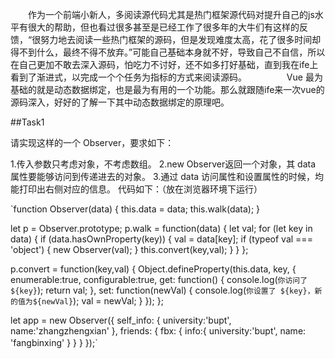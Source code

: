 　　作为一个前端小新人，多阅读源代码尤其是热门框架源代码对提升自己的js水平有很大的帮助，但也看过很多甚至是已经工作了很多年的大牛们有这样的反馈，“很努力地去阅读一些热门框架的源码，但是发现难度太高，花了很多时间却得不到什么，最终不得不放弃。”可能自己基础本身就不好，导致自己不自信，所以在自己更加不敢去深入源码，怕吃力不讨好，还不如多打好基础，直到我在ife上看到了渐进式，以完成一个个任务为指标的方式来阅读源码。
　　
　　Vue 最为基础的就是动态数据绑定，也是最为有用的一个功能。那么就跟随ife来一次vue的源码深入，好好的了解一下其中动态数据绑定的原理吧。

##Task1

请实现这样的一个 Observer，要求如下：

1.传入参数只考虑对象，不考虑数组。
2.new Observer返回一个对象，其 data 属性要能够访问到传递进去的对象。
3.通过 data 访问属性和设置属性的时候，均能打印出右侧对应的信息。
代码如下：（放在浏览器环境下运行）

`function Observer(data) {
	this.data = data;
	this.walk(data);
}

let p = Observer.prototype;
p.walk = function(data) {
   let val;
   for (let key in data) {
   	 if (data.hasOwnProperty(key)) {
   	 	val = data[key];
   	 	if (typeof val === 'object') {
   	 		new Observer(val);
   	 	}
   	 	this.convert(key,val);
   	 }
   }
};

p.convert = function(key,val) {
	Object.defineProperty(this.data, key, {
		enumerable:true,
		configurable:true,
		get: function() {
			console.log(`你访问了 ${key}`);
			return val;
		},
		set: function(newVal) {
			console.log(`你设置了 ${key}，新的值为${newVal}`);
			val = newVal;
		}
	});
};

let app = new Observer({
	self_info: {
		university:'bupt',
		name:'zhangzhengxian'
	},
	friends: {
		fbx: {
			info:{
				university:'bupt',
				name: 'fangbinxing'
			}
		}
	}
});`
　　
